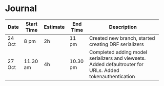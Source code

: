 # Journal
Date | Start Time | Estimate | End Time | Description
-----| -----------| ---------|---------| ------------
24 Oct | 8 pm | 2h| 11 pm | Created new branch, started creating DRF serializers
27 Oct | 11.30 am | 4h| 10.30 pm | Completed adding model serializers and viewsets.  Added defaultrouter for URLs. Added tokenauthentication
